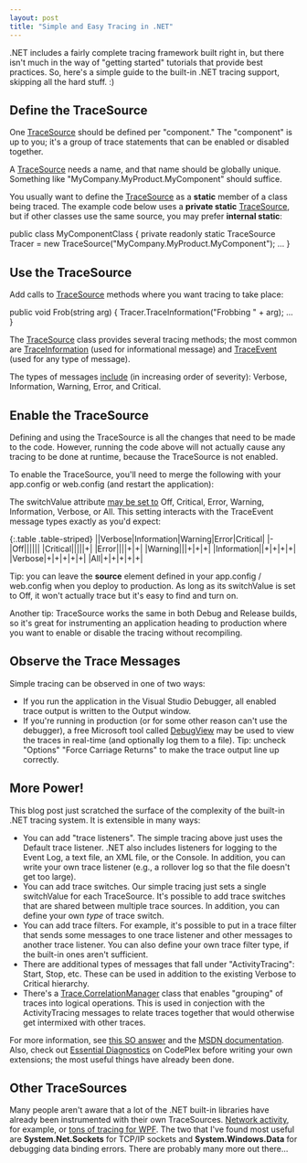 ```yaml
---
layout: post
title: "Simple and Easy Tracing in .NET"
---
```

.NET includes a fairly complete tracing framework built right in, but there isn't much in the way of "getting started" tutorials that provide best practices. So, here's a simple guide to the built-in .NET tracing support, skipping all the hard stuff. :)



## Define the TraceSource

One [TraceSource](http://msdn.microsoft.com/en-us/library/system.diagnostics.tracesource.aspx) should be defined per "component." The "component" is up to you; it's a group of trace statements that can be enabled or disabled together.



A [TraceSource](http://msdn.microsoft.com/en-us/library/system.diagnostics.tracesource.aspx) needs a name, and that name should be globally unique. Something like "MyCompany.MyProduct.MyComponent" should suffice.



You usually want to define the [TraceSource](http://msdn.microsoft.com/en-us/library/system.diagnostics.tracesource.aspx) as a **static** member of a class being traced. The example code below uses a **private static** [TraceSource](http://msdn.microsoft.com/en-us/library/system.diagnostics.tracesource.aspx), but if other classes use the same source, you may prefer **internal static**:




public class MyComponentClass
{
  private readonly static TraceSource Tracer = new TraceSource("MyCompany.MyProduct.MyComponent");
  ...
}


## Use the TraceSource

Add calls to [TraceSource](http://msdn.microsoft.com/en-us/library/system.diagnostics.tracesource.aspx) methods where you want tracing to take place:




public void Frob(string arg)
{
  Tracer.TraceInformation("Frobbing " + arg);
  ...
}


The [TraceSource](http://msdn.microsoft.com/en-us/library/system.diagnostics.tracesource.aspx) class provides several tracing methods; the most common are [TraceInformation](http://msdn.microsoft.com/en-us/library/system.diagnostics.tracesource.traceinformation.aspx) (used for informational message) and [TraceEvent](http://msdn.microsoft.com/en-us/library/system.diagnostics.tracesource.traceevent.aspx) (used for any type of message).



The types of messages [include](http://msdn.microsoft.com/en-us/library/system.diagnostics.traceeventtype.aspx) (in increasing order of severity): Verbose, Information, Warning, Error, and Critical.



## Enable the TraceSource

Defining and using the TraceSource is all the changes that need to be made to the code. However, running the code above will not actually cause any tracing to be done at runtime, because the TraceSource is not enabled.



To enable the TraceSource, you'll need to merge the following with your app.config or web.config (and restart the application):




<configuration>
  <system.diagnostics>
    <sources>
      <source name="MyCompany.MyProduct.MyComponent" switchValue="All" />
    </sources>
  </system.diagnostics>
</configuration>


The switchValue attribute [may be set to](http://msdn.microsoft.com/en-us/library/system.diagnostics.sourcelevels.aspx) Off, Critical, Error, Warning, Information, Verbose, or All. This setting interacts with the TraceEvent message types exactly as you'd expect:



{:.table .table-striped}
||Verbose|Information|Warning|Error|Critical|
|-
|Off||||||
|Critical|||||+|
|Error||||+|+|
|Warning|||+|+|+|
|Information||+|+|+|+|
|Verbose|+|+|+|+|+|
|All|+|+|+|+|+|


Tip: you can leave the **source** element defined in your app.config / web.config when you deploy to production. As long as its switchValue is set to Off, it won't actually trace but it's easy to find and turn on.



Another tip: TraceSource works the same in both Debug and Release builds, so it's great for instrumenting an application heading to production where you want to enable or disable the tracing without recompiling.



## Observe the Trace Messages

Simple tracing can be observed in one of two ways:




- If you run the application in the Visual Studio Debugger, all enabled trace output is written to the Output window.
- If you're running in production (or for some other reason can't use the debugger), a free Microsoft tool called [DebugView](http://technet.microsoft.com/en-us/sysinternals/bb896647) may be used to view the traces in real-time (and optionally log them to a file). Tip: uncheck "Options" "Force Carriage Returns" to make the trace output line up correctly.


## More Power!

This blog post just scratched the surface of the complexity of the built-in .NET tracing system. It is extensible in many ways:




 - You can add "trace listeners". The simple tracing above just uses the Default trace listener. .NET also includes listeners for logging to the Event Log, a text file, an XML file, or the Console. In addition, you can write your own trace listener (e.g., a rollover log so that the file doesn't get too large).
 - You can add trace switches. Our simple tracing just sets a single switchValue for each TraceSource. It's possible to add trace switches that are shared between multiple trace sources. In addition, you can define your own _type_ of trace switch.
 - You can add trace filters. For example, it's possible to put in a trace filter that sends some messages to one trace listener and other messages to another trace listener. You can also define your own trace filter type, if the built-in ones aren't sufficient.
 - There are additional types of messages that fall under "ActivityTracing": Start, Stop, etc. These can be used in addition to the existing Verbose to Critical hierarchy.
 - There's a [Trace.CorrelationManager](http://msdn.microsoft.com/en-us/library/system.diagnostics.trace.correlationmanager.aspx) class that enables "grouping" of traces into logical operations. This is used in conjection with the ActivityTracing messages to relate traces together that would otherwise get intermixed with other traces.


For more information, see [this SO answer](http://stackoverflow.com/questions/576185/logging-best-practices/939944#939944) and the [MSDN documentation](http://msdn.microsoft.com/en-us/library/zs6s4h68.aspx). Also, check out [Essential Diagnostics](http://essentialdiagnostics.codeplex.com/) on CodePlex before writing your own extensions; the most useful things have already been done.



## Other TraceSources

Many people aren't aware that a lot of the .NET built-in libraries have already been instrumented with their own TraceSources. [Network activity](http://msdn.microsoft.com/en-us/library/ty48b824(v=VS.100).aspx), for example, or [tons of tracing for WPF](http://msdn.microsoft.com/en-us/library/system.diagnostics.presentationtracesources.aspx). The two that I've found most useful are **System.Net.Sockets** for TCP/IP sockets and **System.Windows.Data** for debugging data binding errors. There are probably many more out there...

